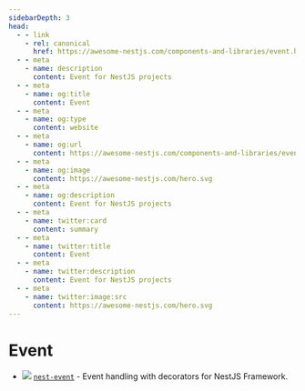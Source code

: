 ```yaml
---
sidebarDepth: 3
head:
  - - link
    - rel: canonical
      href: https://awesome-nestjs.com/components-and-libraries/event.html
  - - meta
    - name: description
      content: Event for NestJS projects
  - - meta
    - name: og:title
      content: Event
  - - meta
    - name: og:type
      content: website
  - - meta
    - name: og:url
      content: https://awesome-nestjs.com/components-and-libraries/event.html
  - - meta
    - name: og:image
      content: https://awesome-nestjs.com/hero.svg
  - - meta
    - name: og:description
      content: Event for NestJS projects
  - - meta
    - name: twitter:card
      content: summary
  - - meta
    - name: twitter:title
      content: Event
  - - meta
    - name: twitter:description
      content: Event for NestJS projects
  - - meta
    - name: twitter:image:src
      content: https://awesome-nestjs.com/hero.svg
---
```


# Event

- ![](https://img.shields.io/github/stars/yak0/nest-event.svg?style=flat-square) [`nest-event`](https://github.com/yak0/nest-event) - Event handling with decorators for NestJS Framework.
